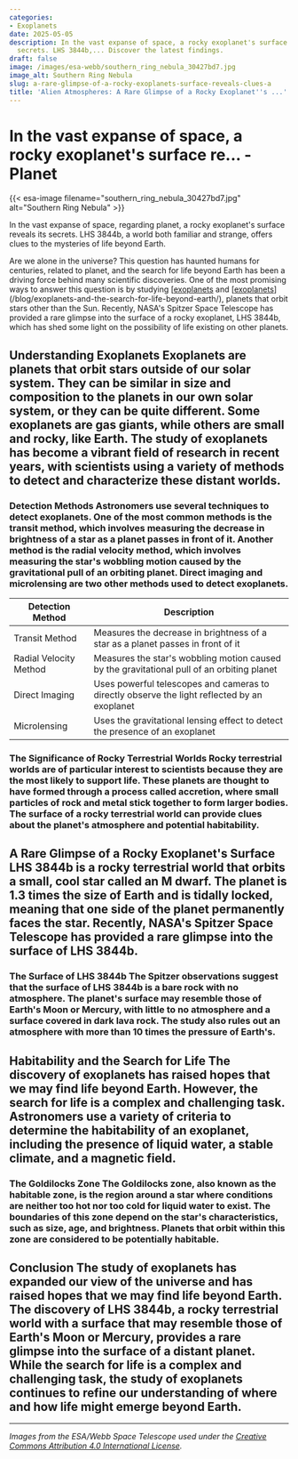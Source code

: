 ```yaml
---
categories:
- Exoplanets
date: 2025-05-05
description: In the vast expanse of space, a rocky exoplanet's surface reveals its
  secrets. LHS 3844b,... Discover the latest findings.
draft: false
image: /images/esa-webb/southern_ring_nebula_30427bd7.jpg
image_alt: Southern Ring Nebula
slug: a-rare-glimpse-of-a-rocky-exoplanets-surface-reveals-clues-a
title: 'Alien Atmospheres: A Rare Glimpse of a Rocky Exoplanet''s ...'
---
```


# In the vast expanse of space, a rocky exoplanet's surface re... - Planet
{{< esa-image filename="southern_ring_nebula_30427bd7.jpg" alt="Southern Ring Nebula" >}}



In the vast expanse of space, regarding planet, a rocky exoplanet's surface reveals its secrets. LHS 3844b, a world both familiar and strange, offers clues to the mysteries of life beyond Earth.

Are we alone in the universe? This question has haunted humans for centuries, related to planet, and the search for life beyond Earth has been a driving force behind many scientific discoveries. One of the most promising ways to answer this question is by studying [[exoplanets](/blog/exoplanets-and-the-search-for-life-beyond-our-solar-system/solar-system/) and [[exoplanets](/blog/a-new-method-to-detect-atmospheres-on-rocky-exoplanets)](/blog/exoplanets-and-the-search-for-life-beyond-earth/), planets that orbit stars other than the Sun. Recently, NASA's Spitzer Space Telescope has provided a rare glimpse into the surface of a rocky exoplanet, LHS 3844b, which has shed some light on the possibility of life existing on other planets.

 ## Understanding Exoplanets Exoplanets are planets that orbit stars outside of our solar system. They can be similar in size and composition to the planets in our own solar system, or they can be quite different. Some exoplanets are gas giants, while others are small and rocky, like Earth. The study of exoplanets has become a vibrant field of research in recent years, with scientists using a variety of methods to detect and characterize these distant worlds.

 ### Detection Methods Astronomers use several techniques to detect exoplanets. One of the most common methods is the transit method, which involves measuring the decrease in brightness of a star as a planet passes in front of it. Another method is the radial velocity method, which involves measuring the star's wobbling motion caused by the gravitational pull of an orbiting planet. Direct imaging and microlensing are two other methods used to detect exoplanets.

 | Detection Method | Description |
| --- | --- |
| Transit Method | Measures the decrease in brightness of a star as a planet passes in front of it |
| Radial Velocity Method | Measures the star's wobbling motion caused by the gravitational pull of an orbiting planet |
| Direct Imaging | Uses powerful telescopes and cameras to directly observe the light reflected by an exoplanet |
| Microlensing | Uses the gravitational lensing effect to detect the presence of an exoplanet | ## Planetary Classification Exoplanets can be classified into several categories based on their size, composition, and temperature. Gas giants, like Jupiter and Saturn, are the largest type of exoplanet. Ice giants, like Uranus and Neptune, are smaller and have a higher concentration of ices. Super-Earths are planets that are larger than Earth but smaller than the gas giants. Rocky terrestrial worlds, like Earth, are the smallest type of exoplanet.

 ### The Significance of Rocky Terrestrial Worlds Rocky terrestrial worlds are of particular interest to scientists because they are the most likely to support life. These planets are thought to have formed through a process called accretion, where small particles of rock and metal stick together to form larger bodies. The surface of a rocky terrestrial world can provide clues about the planet's atmosphere and potential habitability.

 ## A Rare Glimpse of a Rocky Exoplanet's Surface LHS 3844b is a rocky terrestrial world that orbits a small, cool star called an M dwarf. The planet is 1.3 times the size of Earth and is tidally locked, meaning that one side of the planet permanently faces the star. Recently, NASA's Spitzer Space Telescope has provided a rare glimpse into the surface of LHS 3844b.

 ### The Surface of LHS 3844b The Spitzer observations suggest that the surface of LHS 3844b is a bare rock with no atmosphere. The planet's surface may resemble those of Earth's Moon or Mercury, with little to no atmosphere and a surface covered in dark lava rock. The study also rules out an atmosphere with more than 10 times the pressure of Earth's.

 ## Habitability and the Search for Life The discovery of exoplanets has raised hopes that we may find life beyond Earth. However, the search for life is a complex and challenging task. Astronomers use a variety of criteria to determine the habitability of an exoplanet, including the presence of liquid water, a stable climate, and a magnetic field.

 ### The Goldilocks Zone The Goldilocks zone, also known as the habitable zone, is the region around a star where conditions are neither too hot nor too cold for liquid water to exist. The boundaries of this zone depend on the star's characteristics, such as size, age, and brightness. Planets that orbit within this zone are considered to be potentially habitable.

 ## Conclusion The study of exoplanets has expanded our view of the universe and has raised hopes that we may find life beyond Earth. The discovery of LHS 3844b, a rocky terrestrial world with a surface that may resemble those of Earth's Moon or Mercury, provides a rare glimpse into the surface of a distant planet. While the search for life is a complex and challenging task, the study of exoplanets continues to refine our understanding of where and how life might emerge beyond Earth.

---

*Images from the ESA/Webb Space Telescope used under the [Creative Commons Attribution 4.0 International License](https://creativecommons.org/licenses/by/4.0).*